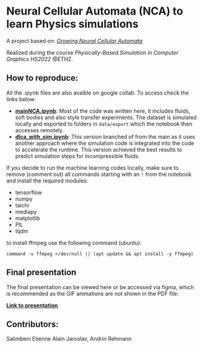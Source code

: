 # Neural Cellular Automata (NCA) to learn Physics simulations

A project based on: [*Growing Neural Cellular Automata*](https://distill.pub/2020/growing-ca/)

Realized during the course *Physically-Based Simulation in Computer Graphics HS2022* @ETHZ.

## How to reproduce:

All the .ipynb files are also avaible on google collab. To access check the links below:

- [**mainNCA.ipynb**](https://colab.research.google.com/drive/1K2Eogp9hiieuxIuShUuhhVIE9bJ264K2?usp=sharing): Most of the code was written here, it includes fluids, soft bodies and also style transfer experiments. The dataset is simulated locally and exported to folders in ``data/export`` which the notebook then accesses remotely. 
- [**dlca_with_sim.ipynb**](https://colab.research.google.com/drive/1HPg_dMIGGCdZ8mJWoeTOIaRWQmiKeWQ3?usp=sharing): This version branched of from the main as it uses another approach where the simulation code is integrated into the code to accelerate the runtime. This version achieved the best results to predict simulation steps for incompressible fluids.

If you decide to run the machine learning codes locally, make sure to remove (comment out) all commands starting with an ``!`` from the notebook and install the required modules:

- tensorflow
- numpy
- taichi
- mediapy
- matplotlib
- PIL
- tqdm

to install ffmpeg use the following command (ubuntu):

```command -v ffmpeg >/dev/null || (apt update && apt install -y ffmpeg)```


## Final presentation

The final presentation can be viewed here or be accessed via figma, which is recommended as the GIF animations are not shown in the PDF file: 

[**Link to presentation**](https://www.figma.com/file/XzlSP8irZH7dJJ0ICHBnaW/dlca?node-id=182%3A2&t=FleN39ftbAMWeFrY-1)


## Contributors:

Salimbeni Etienne Alain Jaroslav, Andrin Rehmann
